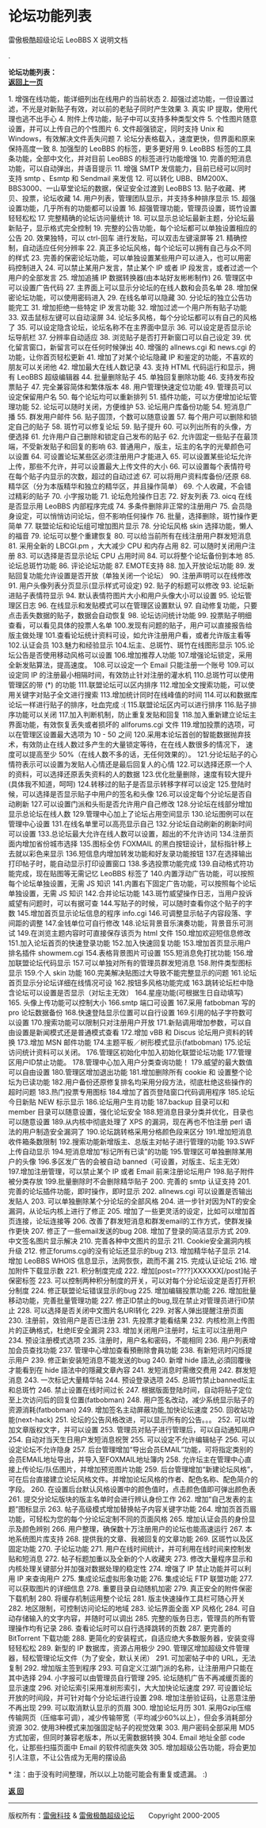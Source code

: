 # 论坛功能列表 

雷傲极酷超级论坛 LeoBBS X 说明文档

.

  
**论坛功能列表：**　　　　　　　　　　　　　　　　　　　　　　　　　　　　　　　　　　　　　　　　　　　　[**返回上一页**](readme.md)  
  

1\.  增强在线功能，能详细列出在线用户的当前状态
2.  超强过滤功能，一但设置过滤，不光是对新贴子有效，对以前的老贴子同时产生效果
3.  真实 IP 提取，使用代理也逃不出手心
4.  附件上传功能，贴子中可以支持多种类型文件
5.  个性图片随意设置，并可以上传自己的个性图片
6.  文件超强锁定，同时支持 Unix 和 Windows，有效解决文件丢失问题
7.  论坛分表格载入，速度更快，但界面和原来保持高度一致
8.  加强型的 LeoBBS 的标签，更多更好用
9.  LeoBBS 标签的工具条功能，全部中文化，并对目前 LeoBBS 的标签进行功能增强
10. 完善的短消息功能，可以自动弹出，并语音提示
11. 增强 SMTP 发信能力，目前已经可以同时支持 smtp 、Esmtp 和 Sendmail 来发信
12. 可以转化 UBB、BM200X、BBS3000、一山草堂论坛的数据，保证安全过渡到 LeoBBS
13. 贴子收藏、拷贝、投票，论坛收藏
14. 用户列表，管理团队显示，并支持多种排序显示
15. 超强设置功能，几乎所有的功能都可以设置
16. 超强管理功能，管理员设置，斑竹设置轻轻松松
17. 完整精确的论坛访问量统计
18. 可以显示总论坛最新主题，分论坛最新贴子，显示格式完全控制
19. 完整的公告功能，每个论坛都可以单独设置相应的公告
20. 效果独特，可以 ctrl-回车 进行发贴，可以双击左键滚屏等
21. 精确控制，自动适应任何分辨率
22. 真正多论坛风格，每个论坛可以拥有自己与众不同的样式
23. 完善的保密论坛功能，可以单独设置某些用户可以进入，也可以用密码控制进入
24. 可以禁止某用户发言，禁止某个 IP 或者 IP 段发言，或者过滤一个用户的全部发言
25. 增加追捕 IP 数据转换器(由本站好友彬彬制作)
26. 管理区中可以设置广告代码
27. 主界面上可以显示分论坛的在线人数和会员名单
28. 增加保密论坛功能，可以使用密码进入
29. 在线名单可以隐藏
30. 分论坛的独立公告功能完工
31. 增加拒绝一些特定 IP 发言功能
32. 增加过滤一个用户所有贴子功能
33. 双击鼠标左键可以自动滚屏
34. 论坛多风格，每个分论坛都可以有自己的风格了
35. 可以设定隐含论坛，论坛名称不在主界面中显示
36. 可以设定是否显示论坛导航栏
37. 分辨率自动适应
38. 浏览贴子是否打开新窗口可以自己设定
39. 优化留言窗口，新留言可以在任何时候弹出
40. 增强的 allnews.cgi 和 news.cgi 的功能，让你首页轻松更新
41. 增加了对某个论坛隐藏 IP 和鉴定的功能，不喜欢的朋友可以关闭他
42. 增加最大在线人数记录
43. 支持 HTML 代码运行和显示，拥有 LeoBBS 超级编辑器
44. 批量删除贴子
45. 单独回复删除功能
46. 支持发布投票贴子
47. 完全兼容简体和繁体版本
48. 用户管理快速定位功能
49. 管理员可以设定保留用户名
50. 每个论坛均可以重新排列
51. 插件功能，可以方便增加论坛管理功能
52. 论坛可以随时关闭，方便维护
53. 论坛用户库备份功能
54. 短消息广播
55. 群发用户邮件
56. 贴子固顶，个数可以随意设置
57. 每个用户可以删除和锁定自己的贴子
58. 斑竹可以修复论坛
59. 贴子提升
60. 可以列出所有的头像，方便选择
61. 允许用户自己删除和锁定自己发布的贴子
62. 允许固定一些贴子在最顶端，不受新发贴子和回复的影响
63. 普通用户，版主，坛主的名字的光晕颜色可以设置
64. 可设置论坛某些区必须注册用户才能进入
65. 可以设置某些论坛允许上传，那些不允许，并可以设置最大上传文件的大小
66. 可以设置每个表情符号在每个贴子内显示的次数，超过的自动过滤
67. 可以将用户资料库备份/还原
68. 精华区（分为本版精华和独立的精华区，并且操作简单）
69. 个人收藏，不会错过精彩的贴子
70. 小字报功能
71. 论坛危险操作日志
72. 好友列表
73. oicq 在线是否显示用 LeoBBS 内部程序完成
74. 多条件删除非正常的注册用户
75. 会员隐身设定，可以悄悄访问论坛，但不影响任何操作
76. 批量，选择删除，斑竹操作更简单
77. 联盟论坛和论坛组可增加图片显示
78. 分论坛风格 skin 选择功能，懒人的福音 
79. 论坛可以整个重建恢复
80. 可以给当前所有在线注册用户群发短消息
81. 采用全新的 LBCGI.pm ，大大减少 CPU 和内存占用
82. 可以随时关闭用户注册
83. 可以选择是否显示论坛 CPU 占用时间
84. 可以将整个论坛备份到本地
85. 论坛总斑竹功能
86. 评论论坛功能
87. EMOTE支持
88. 加入开放论坛功能
89. 发贴回复功能允许设置是否开放（单独关闭一个论坛）
90. 注册声明可以在线修改
91. 用户头像列表分页显示(显示样式可设定)
92. 贴子的标题可以修改
93. 论坛新进贴子表情符显示
94. 默认表情符图片大小和用户头像大小可以设置
95. 论坛管理区日志
96. 在线显示和发贴模式可以在管理区设置默认
97. 自动修复功能，只要点击丢失数据的贴子，数据会自动恢复
98. 论坛访问统计功能
99. 投票贴子明细查看，可以看见具体的投票人名单
100.发现有问题的贴子，用户可以直接报告给版主做处理
101.查看论坛统计资料可设，如允许注册用户看，或者允许版主看等
102.认证会员
103.魅力和经验显示
104.坛主、总斑竹、斑竹在线图形显示
105.论坛公告是否使用移动风格可以设置
106.增加推荐人功能
107.增强论坛锁定，采用全新发贴算法，提高速度。
108.可以设定一个 Email 只能注册一个账号
109.可以设定同 IP 的注册最小相隔时间，有效防止针对注册的灌水机
110.总斑竹可以使用管理区的带 (\*) 的功能
111.联盟论坛可以区内排序
112.增加全文搜索功能，可以使用关键字对贴子全文进行搜索
113.增加统计同时在线峰值的时间
114.可以和数据库论坛一样进行贴子的排序，吐血完成 :(
115.联盟论坛区内可以进行排序
116.贴子排序功能可以关闭
117.加入判断机制，防止重复发贴和回复
118.加入重新建立论坛主界面功能，有效恢复丢失或者损坏的 allforums.cgi 文件
119.增加投票的选项，可以在管理区设置最大选项为 10 - 50 之间
120.采用本论坛首创的智能数据抛弃技术，有效防止在线人数过多产生的大量锁定等待，在在线人数很多的情况下，
    速度可以提高至少 50%（在线人数不多的话，无任何效果的）。
121.分论坛贴子的心情符表示可以设置为发贴人心情还是最后回复人的心情
122.可以选择还原一个人的资料，可以选择还原丢失资料的人的数据
123.优化批量删除，速度有较大提升(具体我不知道，呵呵)
124.转移过的贴子是否显示转移字样可以设定
125.登陆时候，可以选择是否显示贴子中用户的签名和头像
126.可以设定每个分论坛是否自动刷新
127.可以设置门派和头衔是否允许用户自己修改
128.分论坛在线部分增加显示总论坛在线人数
129.管理中心加上了论坛占用空间显示
130.论坛图例可以在管理中心设置
131.在线名单里可以高亮显示自己
132.分论坛自动刷新的刷新时间可以设置
133.总论坛最大允许在线人数可以设置，超出的不允许访问
134.注册页面内增加省份城市选择
135.图标全仿 FOXMAIL 的黑白按钮设计，鼠标指针移上去就以彩色来显示
136.短信息内增加转发功能和好友录功能按钮
137.在选择输出打印帖子时，能自动显示打印设置窗口
138.多选投票功能完成
139.自动格式符功能完成，现在贴图等无需记忆 LeoBBS 标签了
140.内置浮动广告功能，可以按照每个论坛单独设置，无需 JS 知识
141.内置右下固定广告功能，可以按照每个论坛单独设置，无需 JS 知识
142.合并论坛功能
143.斑竹威望操作日志，当用户投诉威望有问题时，可以有据可查
144.写贴子的时候，可以随时查看你这个贴子的字数
145.增加首页显示论坛信息的程序 info.cgi
146.可调整显示帖子内容段落、字间距的调整
147.金钱单位可自行修改
148.论坛背景音乐演奏功能，背景音乐可测试
149.在浏览主题内容时可直接保存该页为 html 文件
150.增加欢迎短信息修改
151.加入论坛首页的快速登录功能
152.加入快速回复功能
153.增加首页显示用户排名插件 showmem.cgi
154.表格背景图片可设置
155.短消息免打扰功能
156.增加联盟论坛代码显示
157.可以单独对所有的管理员群发短消息
158.附件类型图标显示
159.个人 skin 功能
160.完美解决贴图过大导致不能完整显示的问题
161.论坛首页显示分论坛详细在线情况可设
162.按钮多风格功能完成
163.跳转论坛栏中隐含论坛可以设置是否显示（对坛主无效）
164.星座功能(可根据生日自动填写)
165. 头像上传功能可以控制大小
166.smtp 端口可设置
167.采用 fatbobman 写的 pro 论坛数据备份
168.快速登陆显示位置可以自行设置
169.引用的帖子字符数可以设置
170.搜索功能可以限制只对注册用户开放
171.新贴调用增加参数，可以自由设置是新闻模式还是普通模式查看
172.增加 vBB 和 Discus 论坛用户资料的转换
173.增加 MSN 邮件功能
174.主题平板／树形模式显示(fatbobman)
175.论坛访问统计资料可以关闭。
176.管理区初始化中加入初始化联盟论坛功能
177.管理区用户ID禁止功能。 
178.管理中心加入用户分类查询功能！ 
179.威望的最大数值可以自由设置
180.管理区增加退出功能
181.增加删除所有 cookie 和 设置整个论坛为已读功能
182.用户备份还原修复排名均采用分段方法，彻底杜绝这些操作的超时问题
183.热门投票专用图标
184.增加了首页登陆窗口代码调用程序
185.论坛今日新贴 NEW 标示显示
186.论坛用户生肖功能
187.backup 目录可以和 member 目录可以随意设置，强化论坛安全
188.短消息目录分类并优化，目录也可以随意设置
189.从内核中彻底处理了 XPS 的漏洞，现在再也不怕注册 perl 语法的用户制造安全漏洞了
190.论坛跳转格采用分格颜色段来区分
191.增加短消息收件箱条数限制
192.搜索功能新增版主、总版主对帖子进行管理的功能
193.SWF 上传自动显示
194.短消息增加“标记所有已读”的功能
195.管理区可单独删除某用户的头像
196.多区发广告的会被自动 banned（可设置，对版主、坛主无效）
197.增加注册管理，可以禁止某个 IP 或者 Email 前来注册论坛用户
198.贴子附件被分类存放
199.批量删除时不会删除精华贴子
200. 完善的 smtp 认证支持
201. 完善的论坛插件功能，即时操作，即时显示
202. allnews.cgi 可以设置是否输出发贴人
203. 可以单独删除某个分论坛的全部风格
204. 进一步针对因为NT的安全漏洞，从论坛内核上进行了修正
205. 增加了一些更灵活的设定，比如可以增加首页连接，论坛连接等
206. 改善了群发短消息和群发email的工作方式，使群发操作更快
207. 修正了一些email发送的bug
208. 增加了登录的简洁显示方式
209. 中文签名图片显示解决
210. 完善各种中文图片的显示
211. Cookie安全漏洞内核升级
212. 修正forums.cgi的没有论坛还显示的bug
213. 增加精华帖子显示
214. 增加 LeoBBS WHOIS 信息显示，法网恢恢，疏而不漏
215. 完成认证论坛
216. 增加附件下载显示数
221. 积分制度完成
222. 增加\[post=????\]XXXXXX\[/post\]帖子保密标签
223. 可以控制两种积分制度的开关，可以对每个分论坛设定是否打开积分制度
224. 修正联盟论坛错误显示的bug
225. 增加编辑投票功能
226. 增加批量移动功能，完善批量管理功能
227. 修正ID禁止的bug,现在禁止对管理员进行ID禁止
228. 可以选择是否关闭中文图片名URI转化
229. 对客人弹出提醒注册页面
230. 注册前，效验用户是否已注册
231. 先投票才能看结果
232. 内核检测上传图片的正确格式，杜绝IE安全漏洞
233. 增加关闭用户注册时，坛主可以注册用户
234. 预设注册模式选项
235. 注册时，用户名和密码，不能相同
236. 用户列表增加会员查找功能
237. 管理中心增加查看預刪除會員功能
238. 有新短讯时闪烁提示用户
239. 修正新安装短消息不能发送的bug
240. 新增 hide 語法,必須回覆後才能看到在 hide 語法中的隱藏文章內容
241. 发短消息时需缴交费用
242. 群发短消息
243. 一次标记大量精华帖
244. 预设登录选项
245. 总斑竹禁止banned坛主和总斑竹
246. 禁止设置在线时间过长
247. 根据版面登陆时间，自动将贴子定位至上次访问后的回复位置(fatbobman)
248. 用户签名改动，减少系统显示贴子的资源消耗(fatbobman)
249. 增加签名主动屏蔽功能,加快论坛速度
250. 回收站功能(next-hack)
251. 论坛的公告风格改进，可以显示所有的公告。。。
252. 可以增加文章版权文字，并可以设置
253. 管理员对贴子进行管理后，可以自动通知用户
254. 自动对当天生日用户发短消息祝贺
255. 可以设定不允许编辑帖子
256. 可以设定论坛不允许隐身
257. 后台管理增加“导出会员EMAIL”功能，可将指定类别的会员EMAIL地址导出，并导入至FOXMAIL地址簿内
258. 允许坛主在管理中心直接上传论坛/队伍图片，并增加预览图片功能
259. 后台管理增加“新建论坛风格”，可在后台直接建立论坛风格文件。并增加论坛风格的作者、配色名称、配色简介的字段。
260. 在设置后台默认风格设置中的颜色值时，点击颜色值即可弹出颜色表
261. 提交分论坛版块的版主名单时会进行辨认身份工作
262. 增加“自己发表的主题”图标显示
263. 帖子高级模式增加替换帖子内容关键字功能
264. 增加页首页眉功能，可轻松为您的每个分论坛定制不同的页面风格
265. 增加认证会员的身份显示及颜色辨别
266. 用户整理，确保数十万注册用户的论坛也能高速运行
267. 本地系统图片库支持
268. 提供我的文章、我被回复的文章功能
269. 区斑竹以及区固定功能
270. 子论坛功能
271. 用户在线时间统计，并可利用在线时间来控制发贴和短消息
272. 帖子标题加重以及全新的个人收藏夹
273. 修改大量程序显示和内核处理关键部分并加强对数据处理的稳定性 
274. 增强了 IP 禁止功能并可以利用 IP 来查询用户
275. 集成论坛虚拟形象功能
276. 集成论坛 FTP 联盟功能
277. 可以获取图片的详细信息
278. 重要目录自动随机加密
279. 真正安全的附件保密下载机制
280. 将缓存机制运用整个论坛
281. 版主快速操作工具栏可随心开关
282. 地区限制，可控制访问论坛的地域
283. 论坛界面全面 XP 风格化
284. 可自动存储输入的文字内容，并随时可以调出
285. 完整的版务日志，管理员的所有管理操作均有记录
286. 查看论坛时可以自行选择跳转的页数
287. 更完善的 BitTorrent 下载功能
288. 更简化的安装程式，自适应绝大多数服务器，安装变得轻轻松松
289. 新型的 IP 数据库，资源占用极少
290. 管理区增加超级文件管理器，轻松管理论坛文件（为了安全，默认关闭）
291. 可加密帖子中的 URL，无法复制
292. 增加版主签到程序
293. 可自定义江湖门派的名称，让注册用户只能在其中选择
294. 小字报可以由管理员自行管理
295. 论坛随机广告不再减缓页面的显示速度
296. 对论坛索引采用准树形索引，大大加快论坛速度
297. 可设置论坛开放的时间段，并可针对每个分论坛进行设置
298. 增加注册验证码，让恶意注册不再出现
299. 可以取消默认显示的页眉
300. 增加论坛月历
301. 采用Gzip压缩传输网页（压缩率可调），减少传输带宽（平均减少60%以上），但会多消耗部分资源
302. 使用3种模式来加强固定帖子的视觉效果
303. 用户密码全部采用 MD5 方式加密，但同时兼容老版本，所以无需数据转换
304. Email 地址全部 code 化，让那些扫描页面中 Email 的软件彻底失效
305. 增加超级公告功能，将会更加引人注意，不让公告成为无用的摆设品

\* 注：由于没有时间整理，所以以上功能可能会有重复或遗漏。 :)

  

[**返 回**](readme.md)

  
  

* * *

版权所有：[雷傲科技](http://www.leobbs.com) & [雷傲极酷超级论坛](http://bbs.leobbs.com)　　Copyright 2000-2005